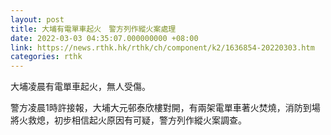 ```yaml
---
layout: post
title: 大埔有電單車起火　警方列作縱火案處理
date: 2022-03-03 04:35:07.000000000 +08:00
link: https://news.rthk.hk/rthk/ch/component/k2/1636854-20220303.htm
categories: rthk
---
```


大埔凌晨有電單車起火，無人受傷。

警方凌晨1時許接報，大埔大元邨泰欣樓對開，有兩架電單車著火焚燒，消防到場將火救熄，初步相信起火原因有可疑，警方列作縱火案調查。
